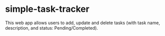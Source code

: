 # simple-task-tracker
This web app allows users to add, update and delete tasks (with task name, description, and status: Pending/Completed).
